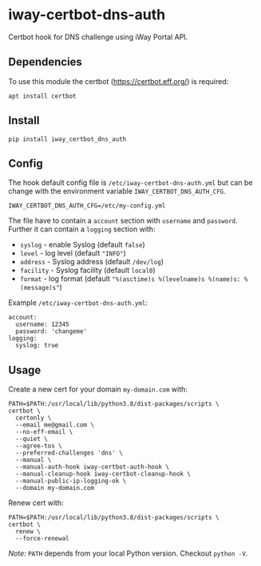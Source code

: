 # iway-certbot-dns-auth

Certbot hook for DNS challenge using iWay Portal API.

## Dependencies

To use this module the certbot (https://certbot.eff.org/) is required:

    apt install certbot

## Install

    pip install iway_certbot_dns_auth

## Config

The hook default config file is `/etc/iway-certbot-dns-auth.yml` but can be change with the
environment variable `IWAY_CERTBOT_DNS_AUTH_CFG`.

    IWAY_CERTBOT_DNS_AUTH_CFG=/etc/my-config.yml

The file have to contain a `account` section with `username` and `password`. Further it can
contain a `logging` section with:

- `syslog` - enable Syslog (default `false`)
- `level` - log level (default `"INFO"`)
- `address` - Syslog address (default `/dev/log`)
- `facility` - Syslog facility (default `local0`)
- `format` - log format (default `"%(asctime)s %(levelname)s %(name)s: %(message)s"`)

Example `/etc/iway-certbot-dns-auth.yml`:

    account:
      username: 12345
      password: 'changeme'
    logging:
      syslog: true

## Usage

Create a new cert for your domain `my-domain.com` with:

    PATH=$PATH:/usr/local/lib/python3.8/dist-packages/scripts \
    certbot \
      certonly \
      --email me@gmail.com \
      --no-eff-email \
      --quiet \
      --agree-tos \
      --preferred-challenges 'dns' \
      --manual \
      --manual-auth-hook iway-certbot-auth-hook \
      --manual-cleanup-hook iway-certbot-cleanup-hook \
      --manual-public-ip-logging-ok \
      --domain my-domain.com

Renew cert with:

    PATH=$PATH:/usr/local/lib/python3.8/dist-packages/scripts \
    certbot \
      renew \
      --force-renewal

_Note:_ `PATH` depends from your local Python version. Checkout `python -V`.
